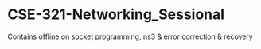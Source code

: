 # CSE-321-Networking_Sessional
Contains offline on socket programming, ns3 &amp; error correction &amp; recovery
